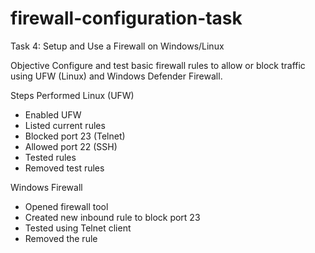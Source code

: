 # firewall-configuration-task
Task 4: Setup and Use a Firewall on Windows/Linux

Objective
Configure and test basic firewall rules to allow or block traffic using UFW (Linux) and Windows Defender Firewall.

Steps Performed
Linux (UFW)
- Enabled UFW
- Listed current rules
- Blocked port 23 (Telnet)
- Allowed port 22 (SSH)
- Tested rules
- Removed test rules

Windows Firewall
- Opened firewall tool
- Created new inbound rule to block port 23
- Tested using Telnet client
- Removed the rule
